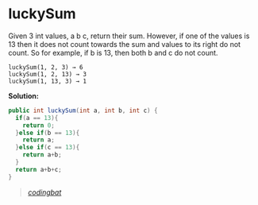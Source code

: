 # luckySum

Given 3 int values, a b c, return their sum. However, if one of the values is 13 then it does not count towards the sum and values to its right do not count. So for example, if b is 13, then both b and c do not count.

```
luckySum(1, 2, 3) → 6
luckySum(1, 2, 13) → 3
luckySum(1, 13, 3) → 1
```

**Solution:**

```java
public int luckySum(int a, int b, int c) {
  if(a == 13){
    return 0;
  }else if(b == 13){
    return a;
  }else if(c == 13){
    return a+b;
  }
  return a+b+c;
}
```

> _[codingbat](http://codingbat.com/prob/p130788)_